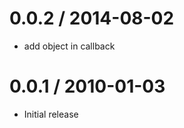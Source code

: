 
0.0.2 / 2014-08-02
==================

 * add object in callback

0.0.1 / 2010-01-03
==================

  * Initial release
